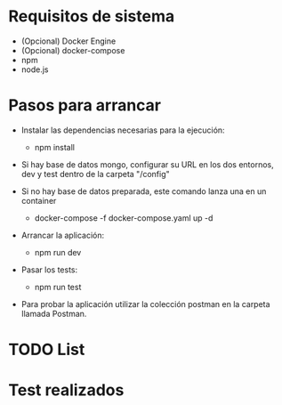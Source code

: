 # Requisitos de sistema
- (Opcional) Docker Engine
- (Opcional) docker-compose 
- npm 
- node.js
# Pasos para arrancar
- Instalar las dependencias necesarias para la ejecución:
    - npm install

- Si hay base de datos mongo, configurar su URL en los dos entornos, dev y test
dentro de la carpeta "/config"

- Si no hay base de datos preparada, este comando lanza una en un container
    - docker-compose -f docker-compose.yaml up -d

- Arrancar la aplicación:
    - npm run dev

- Pasar los tests:
    - npm run test

- Para probar la aplicación utilizar la colección postman en la carpeta llamada Postman.
# TODO List

# Test realizados
